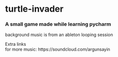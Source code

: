 # turtle-invader

### A small game made while learning pycharm

background music is from an ableton looping session
<br />
<summary>Extra links</summary>
  for more music: https://soundcloud.com/argunsayin
